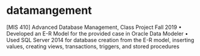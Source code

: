 # datamangement
[MIS 410] Advanced Database Management, Class Project                                                          Fall 2019
•	Developed an E-R Model for the provided case in Oracle Data Modeler
•	Used SQL Server 2014 for database creation from the E-R model, inserting values, creating views, transactions, triggers, and stored procedures
